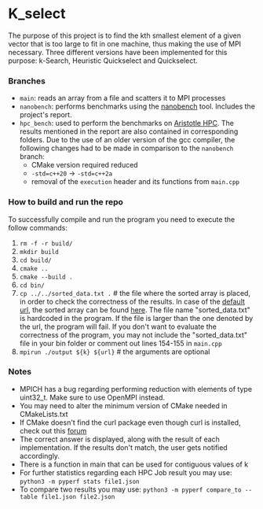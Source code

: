 # K_select

The purpose of this project is to find the kth smallest element of a given vector that is too large
to fit in one machine, thus making the use of MPI necessary. Three different versions have been implemented for this purpose: k-Search, Heuristic Quickselect and Quickselect.

### Branches
* `main`: reads an array from a file and scatters it to MPI processes
* `nanobench`: performs benchmarks using the [nanobench](https://github.com/andreas-abel/nanoBench) tool. Includes the project's report.
* `hpc_bench`: used to perform the benchmarks on [Aristotle HPC](https://hpc.auth.gr/pun/sys/dashboard/). The results mentioned in the report are also contained in corresponding folders. Due to the use of an older version of the gcc compiler, the following changes had to be made in comparison to the `nanobench` branch:
  * CMake version required reduced
  * `-std=c++20` -> `-std=c++2a`
  * removal of the `execution` header and its functions from `main.cpp`  

### How to build and run the repo

To successfully compile and run the program you need to execute the follow commands:

1. `rm -f -r build/`
2. `mkdir build`
3. `cd build/`
4. `cmake ..`
5. `cmake --build .`
6. `cd bin/`
7. `cp ../../sorted_data.txt .` # the file where the sorted array is placed, in order to check the correctness of the results. In case of the [default url](https://dumps.wikimedia.org/other/static_html_dumps/current/el/wikipedia-el-html.tar.7z), the sorted array can be found [here](https://drive.google.com/file/d/14oI-r5W7kl2FcGCbQ1Udg1GPARdabDDE/view?usp=sharing). The file name "sorted_data.txt" is hardcoded in the program. If the file is larger than the one denoted by the url, the program will fail. If you don't want to evaluate the correctness of the program, you may not include the "sorted_data.txt" file in your bin folder or comment out lines 154-155 in `main.cpp`
8. `mpirun ./output ${k} ${url}` # the arguments are optional

### Notes
* MPICH has a bug regarding performing reduction with elements of type uint32_t. Make sure to use OpenMPI instead.
* You may need to alter the minimum version of CMake needed in CMakeLists.txt
* If CMake doesn't find the curl package even though curl is installed, check out this [forum](https://stackoverflow.com/questions/34914944/could-not-find-curl-missing-curl-library-curl-include-dir-on-cmake)
* The correct answer is displayed, along with the result of each implementation. If the results don't match, the user gets notified accordingly.
* There is a function in main that can be used for contiguous values of k
* For further statistics regarding each HPC Job result you may use: `python3 -m pyperf stats file1.json`
* To compare two results you may use: `python3 -m pyperf compare_to --table file1.json file2.json`



